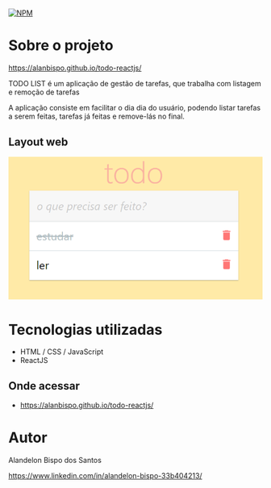 #  
[![NPM](https://img.shields.io/npm/l/react)](https://github.com/AlanBispo/todo-reactjs/blob/main/LICENSE) 

# Sobre o projeto

https://alanbispo.github.io/todo-reactjs/

TODO LIST é um aplicação de gestão de tarefas, que trabalha com listagem e remoção de tarefas

A aplicação consiste em facilitar o dia dia do usuário, podendo listar tarefas a serem feitas, tarefas já feitas e remove-lás no final.

## Layout web
![Web 1](https://github.com/AlanBispo/assets/blob/main/todo/todo-checked.png)

# Tecnologias utilizadas
- HTML / CSS / JavaScript
- ReactJS

## Onde acessar
- https://alanbispo.github.io/todo-reactjs/

# Autor

Alandelon Bispo dos Santos

https://www.linkedin.com/in/alandelon-bispo-33b404213/
